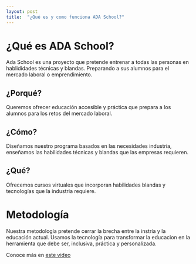 ```yaml
---
layout: post
title:  "¿Qué es y como funciona ADA School?"
---
```


# ¿Qué es ADA School?

Ada School es una proyecto que pretende entrenar a todas las personas en hablididades técnicas y blandas.
Preparando a sus alumnos para el mercado laboral o emprendimiento.

## ¿Porqué?
Queremos ofrecer educación accesible y práctica que prepara a los alumnos para los retos del mercado laboral.
## ¿Cómo?
Diseñamos nuestro programa basados en las necesidades industria, enseñamos las habilidades técnicas y blandas que las empresas requieren.
## ¿Qué?
Ofrecemos cursos virtuales que incorporan habilidades blandas y tecnologías que la industria requiere.

# Metodología
Nuestra metodología pretende cerrar la brecha entre la instría y la educación actual. Usamos la tecnología para transformar
la educacion en la herramienta que debe ser, inclusiva, práctica y personalizada.

Conoce más en [este video](https://www.youtube.com/watch?v=hDl7VoV2Q-s)
